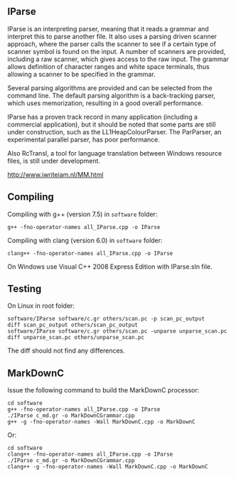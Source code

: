 IParse
------
IParse is an interpreting parser, meaning that it reads
a grammar and interpret this to parse another file. It
also uses a parsing driven scanner approach, where the
parser calls the scanner to see if a certain type of
scanner symbol is found on the input. A number of scanners
are provided, including a raw scanner, which gives access
to the raw input. The grammar allows definition of character
ranges and white space terminals, thus allowing a scanner
to be specified in the grammar.

Several parsing algorithms are provided and can be selected
from the command line. The default parsing algorithm is a
back-tracking parser, which uses memorization, resulting in
a good overall performance.

IParse has a proven track record in many application (including
a commercial application), but it should be noted that some parts
are still under construction, such as the LL1HeapColourParser.
The ParParser, an experimental parallel parser, has poor
performance.

Also RcTransl, a tool for language translation between
Windows resource files, is still under development.

http://www.iwriteiam.nl/MM.html

Compiling
---------

Compiling with g++ (version 7.5) in `software` folder:
```
g++ -fno-operator-names all_IParse.cpp -o IParse
```

Compiling with clang (version 6.0) in `software` folder:
```
clang++ -fno-operator-names all_IParse.cpp -o IParse
```

On Windows use Visual C++ 2008 Express Edition with
IParse.sln file.

Testing
-------

On Linux in root folder:

```
software/IParse software/c.gr others/scan.pc -p scan_pc_output
diff scan_pc_output others/scan_pc_output
software/IParse software/c.gr others/scan.pc -unparse unparse_scan.pc
diff unparse_scan.pc others/unparse_scan.pc
```

The diff should not find any differences.

MarkDownC
---------

Issue the following command to build the MarkDownC processor:
```
cd software
g++ -fno-operator-names all_IParse.cpp -o IParse
./IParse c_md.gr -o MarkDownCGrammar.cpp
g++ -g -fno-operator-names -Wall MarkDownC.cpp -o MarkDownC
```
Or:
```
cd software
clang++ -fno-operator-names all_IParse.cpp -o IParse
./IParse c_md.gr -o MarkDownCGrammar.cpp
clang++ -g -fno-operator-names -Wall MarkDownC.cpp -o MarkDownC
```




